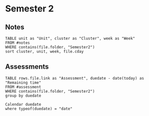 # Semester 2
## Notes
```dataview
TABLE unit as "Unit", cluster as "Cluster", week as "Week"
FROM #notes 
WHERE contains(file.folder, "Semester2")
sort cluster, unit, week, file.cday
```
## **Assessments**
```dataview
TABLE rows.file.link as "Assessment", duedate - date(today) as "Remaining time"
FROM #assessment  
WHERE contains(file.folder, "Semester2")
group by duedate
```

```dataview
Calendar duedate
where typeof(duedate) = "date"
```
